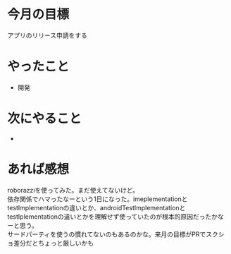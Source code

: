 # 今月の目標
アプリのリリース申請をする
# やったこと
* 開発
# 次にやること
* 
# あれば感想
roborazziを使ってみた。まだ使えてないけど。  
依存関係でハマったなーという1日になった。imeplementationとtestImplementationの違いとか、androidTestImplementationとtestIplementationの違いとかを理解せず使っていたのが根本的原因だったかなーと思う。  
サードパーティを使うの慣れてないのもあるのかな。来月の目標がPRでスクショ差分だとちょっと厳しいかも
